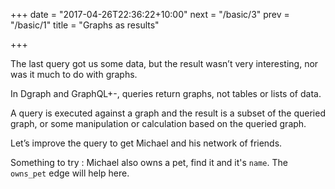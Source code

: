 +++
date = "2017-04-26T22:36:22+10:00"
next = "/basic/3"
prev = "/basic/1"
title = "Graphs as results"

+++

The last query got us some data, but the result wasn’t very interesting, nor was it much to do with graphs.

In Dgraph and GraphQL+-, queries return graphs, not tables or lists of data.

A query is executed against a graph and the result is a subset
of the queried graph, or some manipulation or calculation based
on the queried graph.

Let’s improve the query to get Michael and his network of friends.  


Something to try : Michael also owns a pet, find it and it's `name`. The
`owns_pet` edge will help here.



